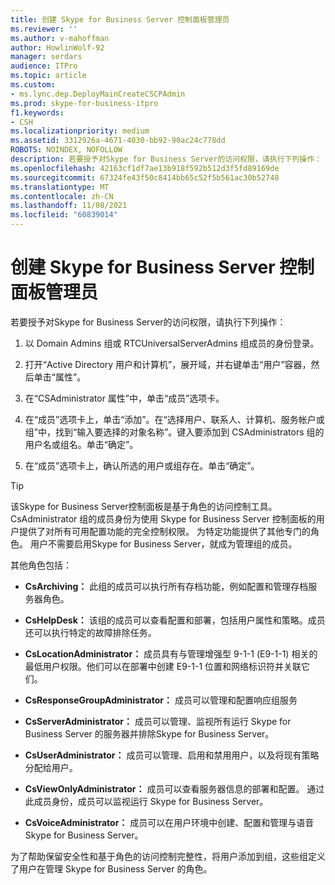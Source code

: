 ```yaml
---
title: 创建 Skype for Business Server 控制面板管理员
ms.reviewer: ''
ms.author: v-mahoffman
author: HowlinWolf-92
manager: serdars
audience: ITPro
ms.topic: article
ms.custom:
- ms.lync.dep.DeployMainCreateCSCPAdmin
ms.prod: skype-for-business-itpro
f1.keywords:
- CSH
ms.localizationpriority: medium
ms.assetid: 3312926a-4671-4030-bb92-90ac24c778dd
ROBOTS: NOINDEX, NOFOLLOW
description: 若要授予对Skype for Business Server的访问权限，请执行下列操作：
ms.openlocfilehash: 42163cf1df7ae13b918f592b512d3f5fd89169de
ms.sourcegitcommit: 67324fe43f50c8414bb65c52f5b561ac30b52748
ms.translationtype: MT
ms.contentlocale: zh-CN
ms.lasthandoff: 11/08/2021
ms.locfileid: "60839014"
---
```

# <a name="create-skype-for-business-server-control-panel-administrators"></a>创建 Skype for Business Server 控制面板管理员
 
若要授予对Skype for Business Server的访问权限，请执行下列操作：
  
1. 以 Domain Admins 组或 RTCUniversalServerAdmins 组成员的身份登录。
    
2. 打开“Active Directory 用户和计算机”，展开域，并右键单击“用户”容器，然后单击“属性”。
    
3. 在“CSAdministrator 属性”中，单击“成员”选项卡。
    
4. 在“成员”选项卡上，单击“添加”。在“选择用户、联系人、计算机、服务帐户或组”中，找到“输入要选择的对象名称”。键入要添加到 CSAdministrators 组的用户名或组名。单击“确定”。
    
5. 在“成员”选项卡上，确认所选的用户或组存在。单击“确定”。
    
> [!TIP]
> 该Skype for Business Server控制面板是基于角色的访问控制工具。 CsAdministrator 组的成员身份为使用 Skype for Business Server 控制面板的用户提供了对所有可用配置功能的完全控制权限。 为特定功能提供了其他专门的角色。 用户不需要启用Skype for Business Server，就成为管理组的成员。 
  
其他角色包括：
  
- **CsArchiving：** 此组的成员可以执行所有存档功能，例如配置和管理存档服务器角色。
    
- **CsHelpDesk：** 该组的成员可以查看配置和部署，包括用户属性和策略。成员还可以执行特定的故障排除任务。
    
- **CsLocationAdministrator：** 成员具有与管理增强型 9-1-1 (E9-1-1) 相关的最低用户权限。他们可以在部署中创建 E9-1-1 位置和网络标识符并关联它们。
    
- **CsResponseGroupAdministrator：** 成员可以管理和配置响应组服务
    
- **CsServerAdministrator：** 成员可以管理、监视所有运行 Skype for Business Server 的服务器并排除Skype for Business Server。
    
- **CsUserAdministrator：** 成员可以管理、启用和禁用用户，以及将现有策略分配给用户。
    
- **CsViewOnlyAdministrator：** 成员可以查看服务器信息的部署和配置。 通过此成员身份，成员可以监视运行 Skype for Business Server。
    
- **CsVoiceAdministrator：** 成员可以在用户环境中创建、配置和管理与语音Skype for Business Server。
    
为了帮助保留安全性和基于角色的访问控制完整性，将用户添加到组，这些组定义了用户在管理 Skype for Business Server 的角色。
  

